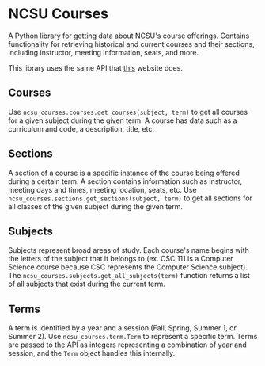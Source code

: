 # NCSU Courses

A Python library for getting data about NCSU's course offerings. Contains functionality for retrieving historical and current courses and their sections, including instructor, meeting information, seats, and more.

This library uses the same API that [this](https://webappprd.acs.ncsu.edu/php/coursecat/) website does.

## Courses

Use `ncsu_courses.courses.get_courses(subject, term)` to get all courses for a given subject during the given term. A course has data such as a curriculum and code, a description, title, etc.

## Sections

A section of a course is a specific instance of the course being offered during a certain term. A section contains information such as instructor, meeting days and times, meeting location, seats, etc. Use `ncsu_courses.sections.get_sections(subject, term)` to get all sections for all classes of the given subject during the given term.

## Subjects

Subjects represent broad areas of study. Each course's name begins with the letters of the subject that it belongs to (ex. CSC 111 is a Computer Science course because CSC represents the Computer Science subject). The `ncsu_courses.subjects.get_all_subjects(term)` function returns a list of all subjects that exist during the current term.

## Terms

A term is identified by a year and a session (Fall, Spring, Summer 1, or Summer 2). Use `ncsu_courses.term.Term` to represent a specific term. Terms are passed to the API as integers representing a combination of year and session, and the `Term` object handles this internally.